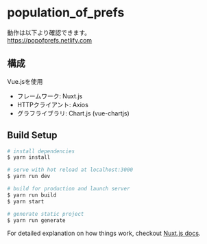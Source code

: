 # population_of_prefs

動作は以下より確認できます。  
https://popofprefs.netlify.com

## 構成

Vue.jsを使用

- フレームワーク: Nuxt.js
- HTTPクライアント: Axios
- グラフライブラリ: Chart.js (vue-chartjs)

## Build Setup

``` bash
# install dependencies
$ yarn install

# serve with hot reload at localhost:3000
$ yarn run dev

# build for production and launch server
$ yarn run build
$ yarn start

# generate static project
$ yarn run generate
```

For detailed explanation on how things work, checkout [Nuxt.js docs](https://nuxtjs.org).
